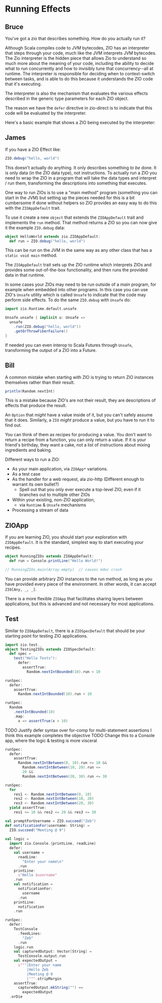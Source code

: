 # Running Effects

## Bruce
You've got a zio that describes something. How do you actually run it?

Although Scala compiles code to JVM bytecodes, ZIO has an interpreter that steps through your code, much like the JVM interprets JVM bytecodes. The Zio interpreter is the hidden piece that allows Zio to understand so much more about the meaning of your code, including the ability to decide what to run concurrently and how to invisibly tune that concurrency--all at runtime. The interpreter is responsible for deciding when to context-switch between tasks, and is able to do this because it understands the ZIO code that it's executing.

The interpreter is also the mechanism that evaluates the various effects described in the generic type parameters for each ZIO object.

The reason we have the `defer` directive in zio-direct is to indicate that this code will be evaluated by the interpreter.

Here's a basic example that shows a ZIO being executed by the interpreter:


## James

If you have a ZIO Effect like:
```scala mdoc
ZIO.debug("hello, world")
```

This doesn't actually do anything.  It only describes something *to be* done.  It is only data (in the ZIO data type), not instructions.  To actually run a ZIO you need to wrap the ZIO in a program that will take the data types and interpret / run them, transforming the descriptions into something that executes.

One way to run ZIOs is to use a "main method" program (something you can start in the JVM) but setting up the pieces needed for this is a bit cumbersome if done without helpers so ZIO provides an easy way to do this with the `ZIOAppDefault` trait.

To use it create a new `object` that extends the `ZIOAppDefault` trait and implements the `run` method.  That method returns a ZIO so you can now give it the example `ZIO.debug` data:
```scala mdoc
object HelloWorld extends zio.ZIOAppDefault:
  def run = ZIO.debug("hello, world")
```

This can be run on the JVM in the same way as any other class that has a `static void main` method.

The `ZIOAppDefault` trait sets up the ZIO runtime which interprets ZIOs and provides some out-of-the-box functionality, and then runs the provided data in that runtime.

In some cases your ZIOs may need to be run outside of a *main* program, for example when embedded into other programs.  In this case you can use ZIO's `Unsafe` utility which is called `Unsafe` to indicate that the code may perform side effects.  To do the same `ZIO.debug` with `Unsafe` do:

```scala mdoc
import zio.Runtime.default.unsafe

Unsafe.unsafe { implicit u: Unsafe =>
  unsafe
    .run(ZIO.debug("hello, world"))
    .getOrThrowFiberFailure()
}
```

If needed you can even interop to Scala Futures through `Unsafe`, transforming the output of a ZIO into a Future.





## Bill


A common mistake when starting with ZIO is trying to return ZIO instances themselves rather than their result.
```scala mdoc
println(Random.nextInt)
```
This is a mistake because ZIO's are not their result, they are descriptions of effects that produce the result.

An `Option` that _might_ have a value inside of it, but you can't safely assume that it does.
Similarly, a `ZIO` _might_ produce a value, but you have to run it to find out.

You can think of them as recipes for producing a value.
You don't want to return a recipe from a function, you can only return a value.
If it is your friend's birthday, they want a cake, not a list of instructions about mixing ingredients and baking.


Different ways to run a ZIO:
- As your main application, via `ZIOApp*` variations.
- As a test case
- As the handler for a web request, ala zio-http (Different enough to warrant its own bullet?)
  - Spell out that you only ever execute a top-level ZIO, even if it branches out to multiple other ZIOs
- Within your existing, non-ZIO application, 
  - via `Runtime` & `Unsafe` mechanisms
- Processing a stream of data

## ZIOApp
If you are learning ZIO, you should start your exploration with `ZIOAppDefault`.
It is the standard, simplest way to start executing your recipes.

```scala mdoc
object RunningZIOs extends ZIOAppDefault:
  def run = Console.printLine("Hello World!")

// RunningZIOs.main(Array.empty)  // causes mdoc crash
```
You can provide arbitrary ZIO instances to the run method, as long as you have provided every piece of the environment.
In other words, it can accept `ZIO[Any, _, _]`.

There is a more flexible `ZIOApp` that facilitates sharing layers between applications, but this is advanced and not necessary for most applications.

## Test
Similar to `ZIOAppDefault`, there is a `ZIOSpecDefault` that should be your starting point for testing ZIO applications.

```scala mdoc
import zio.test._
object TestingZIOs extends ZIOSpecDefault:
  def spec =
    test("Hello Tests"):
      defer:
        assertTrue:
          Random.nextIntBounded(10).run < 10
```

```scala mdoc
runSpec:
  defer:
    assertTrue:
      Random.nextIntBounded(10).run < 10
```

```scala mdoc
runSpec:
  Random
    .nextIntBounded(10)
    .map:
      x => assertTrue(x > 10)
```

TODO Justify defer syntax over for-comp for multi-statement assertions
 I think this example completes the objective
 TODO Change this to a Console app, where the logic & testing is more visceral
```scala mdoc
runSpec:
  defer:
    assertTrue:
      Random.nextIntBetween(0, 10).run <= 10 &&
        Random.nextIntBetween(10, 20).run <=
        20 &&
        Random.nextIntBetween(20, 30).run <= 30
```
```scala mdoc
runSpec:
  for
    res1 <- Random.nextIntBetween(0, 10)
    res2 <- Random.nextIntBetween(10, 20)
    res3 <- Random.nextIntBetween(20, 30)
  yield assertTrue:
    res1 <= 10 && res2 <= 20 && res3 <= 30
```

```scala mdoc
val promptForUsername = ZIO.succeed("Zeb")
def notificationFor(username: String) =
  ZIO.succeed("Meeting @ 9")
  
val logic =
  import zio.Console.{printLine, readLine}
  defer:
    val username =
      readLine:
        "Enter your name\n"
      .run
    printLine:
      s"Hello $username"
    .run
    val notification =
      notificationFor:
        username
      .run
    printLine:
      notification
    .run

runSpec:
  defer:
    TestConsole
      .feedLines:
        "Zeb"
      .run
    logic.run
    val capturedOutput: Vector[String] =
      TestConsole.output.run
    val expectedOutput =
      s"""|Enter your name
          |Hello Zeb
          |Meeting @ 9
          |""".stripMargin
    assertTrue:
      capturedOutput.mkString("") ==
        expectedOutput
  .orDie
```
## 
